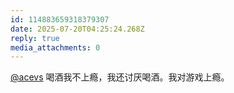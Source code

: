 ```yaml
---
id: 114883659318379307
date: 2025-07-20T04:25:24.268Z
reply: true
media_attachments: 0
---
```


[@acevs](https://mastodon.social/@acevs) 喝酒我不上瘾，我还讨厌喝酒。我对游戏上瘾。

